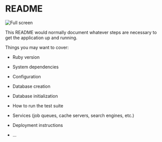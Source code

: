 # README

![Full screen](https://cloudinary.com/console/media_library#/dialog/image/upload/SmoothieMe_ooagim)

This README would normally document whatever steps are necessary to get the
application up and running.

Things you may want to cover:

* Ruby version

* System dependencies

* Configuration

* Database creation

* Database initialization

* How to run the test suite

* Services (job queues, cache servers, search engines, etc.)

* Deployment instructions

* ...
